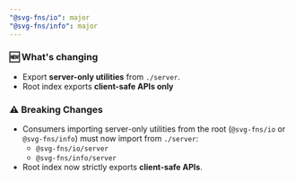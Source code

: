 ```yaml
---
"@svg-fns/io": major
"@svg-fns/info": major
---
```


### 🆕 What's changing

- Export **server-only utilities** from `./server`.
- Root index exports **client-safe APIs only**

### ⚠️ Breaking Changes

- Consumers importing server-only utilities from the root (`@svg-fns/io` or `@svg-fns/info`) must now import from `./server`:
  - `@svg-fns/io/server`
  - `@svg-fns/info/server`
- Root index now strictly exports **client-safe APIs**.
